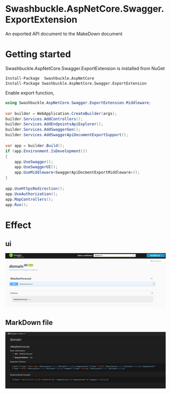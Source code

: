 # Swashbuckle.AspNetCore.Swagger.ExportExtension

An exported API document to the MakeDown document

# Getting started

Swashbuckle.AspNetCore.Swagger.ExportExtension is installed from NuGet

```shell
Install-Package  Swashbuckle.AspNetCore
Install-Package Swashbuckle.AspNetCore.Swagger.ExportExtension
```

Enable export function,

```csharp
using Swashbuckle.AspNetCore.Swagger.ExportExtension.Middleware;

var builder = WebApplication.CreateBuilder(args);
builder.Services.AddControllers();
builder.Services.AddEndpointsApiExplorer();
builder.Services.AddSwaggerGen();
builder.Services.AddSwaggerApiDocumentExportSupport();

var app = builder.Build();
if (app.Environment.IsDevelopment())
{
    app.UseSwagger();
    app.UseSwaggerUI();
    app.UseMiddleware<SwaggerApiDocmentExportMiddleware>();
}

app.UseHttpsRedirection();
app.UseAuthorization();
app.MapControllers();
app.Run();

```

# Effect

## ui

![ui](https://raw.githubusercontent.com/Snuger/Swashbuckle.AspNetCore.Swagger.ExportExtension/main/ui.png)

## MarkDown file

![MarkDown](https://raw.githubusercontent.com/Snuger/Swashbuckle.AspNetCore.Swagger.ExportExtension/main/file.png)
